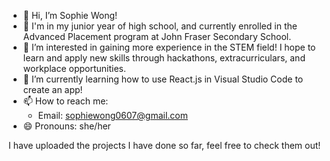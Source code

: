 - 👋 Hi, I’m Sophie Wong!
- 🏫 I'm in my junior year of high school, and currently enrolled in the Advanced Placement program at John Fraser Secondary School.
- 👀 I’m interested in gaining more experience in the STEM field! I hope to learn and apply new skills through hackathons, extracurriculars, and workplace opportunities.
- 🌱 I’m currently learning how to use React.js in Visual Studio Code to create an app!
- 📫 How to reach me:
    - Email: sophiewong0607@gmail.com
- 😄 Pronouns: she/her

I have uploaded the projects I have done so far, feel free to check them out!

<!---
sophiew07/sophiew07 is a ✨ special ✨ repository because its `README.md` (this file) appears on your GitHub profile.
You can click the Preview link to take a look at your changes.
--->

